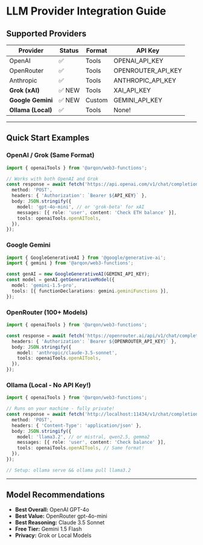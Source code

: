 # LLM Provider Integration Guide

## Supported Providers

| Provider | Status | Format | API Key |
|----------|--------|--------|---------|
| OpenAI | ✅ | Tools | OPENAI_API_KEY |
| OpenRouter | ✅ | Tools | OPENROUTER_API_KEY |
| Anthropic | ✅ | Tools | ANTHROPIC_API_KEY |
| **Grok (xAI)** | ✅ NEW | Tools | XAI_API_KEY |
| **Google Gemini** | ✅ NEW | Custom | GEMINI_API_KEY |
| **Ollama (Local)** | ✅ | Tools | None! |

---

## Quick Start Examples

### OpenAI / Grok (Same Format)
```typescript
import { openaiTools } from '@arqon/web3-functions';

// Works with both OpenAI and Grok
const response = await fetch('https://api.openai.com/v1/chat/completions', {
  method: 'POST',
  headers: { 'Authorization': `Bearer ${API_KEY}` },
  body: JSON.stringify({
    model: 'gpt-4o-mini', // or 'grok-beta' for xAI
    messages: [{ role: 'user', content: 'Check ETH balance' }],
    tools: openaiTools.openAITools,
  }),
});
```

### Google Gemini
```typescript
import { GoogleGenerativeAI } from '@google/generative-ai';
import { gemini } from '@arqon/web3-functions';

const genAI = new GoogleGenerativeAI(GEMINI_API_KEY);
const model = genAI.getGenerativeModel({
  model: 'gemini-1.5-pro',
  tools: [{ functionDeclarations: gemini.geminiFunctions }],
});
```

### OpenRouter (100+ Models)
```typescript
import { openaiTools } from '@arqon/web3-functions';

const response = await fetch('https://openrouter.ai/api/v1/chat/completions', {
  headers: { 'Authorization': `Bearer ${OPENROUTER_API_KEY}` },
  body: JSON.stringify({
    model: 'anthropic/claude-3.5-sonnet',
    tools: openaiTools.openAITools,
  }),
});
```

### Ollama (Local - No API Key!)
```typescript
import { openaiTools } from '@arqon/web3-functions';

// Runs on your machine - fully private!
const response = await fetch('http://localhost:11434/v1/chat/completions', {
  method: 'POST',
  headers: { 'Content-Type': 'application/json' },
  body: JSON.stringify({
    model: 'llama3.2', // or mistral, qwen2.5, gemma2
    messages: [{ role: 'user', content: 'Check balance' }],
    tools: openaiTools.openAITools, // Same format!
  }),
});

// Setup: ollama serve && ollama pull llama3.2
```

---

## Model Recommendations

- **Best Overall:** OpenAI GPT-4o
- **Best Value:** OpenRouter gpt-4o-mini
- **Best Reasoning:** Claude 3.5 Sonnet
- **Free Tier:** Gemini 1.5 Flash
- **Privacy:** Grok or Local Models
